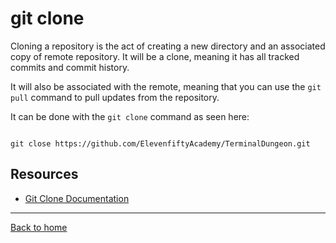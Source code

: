 # git clone

Cloning a repository is the act of creating a new directory and an associated copy of remote repository. It will be a clone, meaning it has all tracked commits and commit history. 

It will also be associated with the remote, meaning that you can use the `git pull` command to pull updates from the repository. 

It can be done with the `git clone` command as seen here:
```

git close https://github.com/ElevenfiftyAcademy/TerminalDungeon.git
```

## Resources

- [Git Clone Documentation](https://git-scm.com/docs/git-clone)

---

[Back to home](../Readme.md)